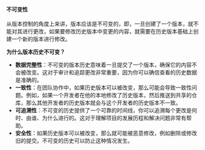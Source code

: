 #### 不可变性

从版本控制的角度上来讲，版本应该是不可变的，即，一旦创建了一个版本，就不能对其进行更改，如果要修改历史版本中变更的内容，就需要在历史版本基础上创建一个新的版本进行修改。

**为什么版本历史不可变？**

- **数据完整性**：不可变的版本历史意味着一旦提交了一个版本，确保它的内容不会被改变。这对于审计和追踪更改非常重要，因为你可以确信查看的历史数据是准确的。
- **一致性**：在团队协作中，如果历史版本可以被改变，那么可能会导致一致性问题。例如，如果一个开发者在他的本地修改了历史版本，然后推送到共享的仓库，那么其他开发者的历史版本就会与这个开发者的历史版本不一致。
- **可追溯性**：不可变的历史提供了一个可靠的时间线，你可以追溯每个更改是何时、由谁、为什么进行的。这对于理解项目的发展历程和解决问题非常有帮助。
- **安全性**：如果历史版本可以被改变，那么就可能被恶意修改，例如删除或修改旧的提交。不可变的历史可以防止这种情况发生。

